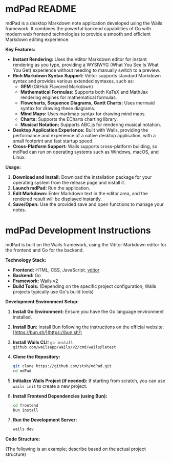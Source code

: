 # mdPad README

mdPad is a desktop Markdown note application developed using the Wails framework. It combines the powerful backend capabilities of Go with modern web frontend technologies to provide a smooth and efficient Markdown editing experience.

**Key Features:**

* **Instant Rendering:** Uses the Vditor Markdown editor for instant rendering as you type, providing a WYSIWYG (What You See Is What You Get) experience without needing to manually switch to a preview.
* **Rich Markdown Syntax Support:** Vditor supports standard Markdown syntax and provides various extended syntaxes, such as:
  * **GFM** (GitHub Flavored Markdown)
  * **Mathematical Formulas:** Supports both KaTeX and MathJax rendering engines for mathematical formulas.
  * **Flowcharts, Sequence Diagrams, Gantt Charts:** Uses mermaid syntax for drawing these diagrams.
  * **Mind Maps:** Uses markmap syntax for drawing mind maps.
  * **Charts:** Supports the ECharts charting library.
  * **Musical Notation:** Supports ABC.js for rendering musical notation.
* **Desktop Application Experience:** Built with Wails, providing the performance and experience of a native desktop application, with a small footprint and fast startup speed.
* **Cross-Platform Support:** Wails supports cross-platform building, so mdPad can run on operating systems such as Windows, macOS, and Linux.

**Usage:**

1. **Download and Install:** Download the installation package for your operating system from the release page and install it.
2. **Launch mdPad:** Run the application.
3. **Edit Markdown:** Enter Markdown text in the editor area, and the rendered result will be displayed instantly.
4. **Save/Open:** Use the provided save and open functions to manage your notes.

# mdPad Development Instructions

mdPad is built on the Wails framework, using the Vditor Markdown editor for the frontend and Go for the backend.

**Technology Stack:**

* **Frontend:** HTML, CSS, JavaScript, [vditor](https://github.com/Vanessa219/vditor)
* **Backend:** Go
* **Framework:** [Wails v2](https://wails.io)
* **Build Tools:** (Depending on the specific project configuration, Wails projects typically use Go's build tools)

**Development Environment Setup:**

1. **Install Go Environment:** Ensure you have the Go language environment installed.
2. **Install Bun:** Install Bun following the instructions on the official website: [https://bun.sh/](https://bun.sh/)
3. **Install Wails CLI:** `go install github.com/wailsapp/wails/v2/cmd/wails@latest`
4. **Clone the Repository:**

   ```bash
   git clone https://github.com/stxh/mdPad.git
   cd mdPad
   ```
5. **Initialize Wails Project (if needed):** If starting from scratch, you can use `wails init` to create a new project.
6. **Install Frontend Dependencies (using Bun):**

   ```bash
   cd frontend
   bun install
   ```
7. **Run the Development Server:**

   ```bash
   wails dev
   ```

**Code Structure:**

(The following is an example; describe based on the actual project structure)
